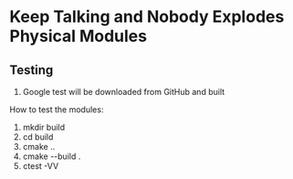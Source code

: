 # Keep Talking and Nobody Explodes Physical Modules


## Testing

1. Google test will be downloaded from GitHub and built

How to test the modules:

1. mkdir build
2. cd build
3. cmake ..
4. cmake --build .
5. ctest -VV


